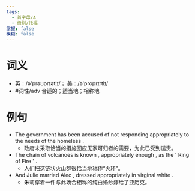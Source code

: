 ```yaml
---
tags:
  - 首字母/A
  - 级别/托福
掌握: false
模糊: false
---
```

# 词义
- 英：/ə'prəʊprɪətlɪ/； 美：/ə'proprɪrtlɪ/
- #词性/adv  合适的；适当地；相称地
# 例句
- The government has been accused of not responding appropriately to the needs of the homeless .
	- 政府未采取恰当的措施回应无家可归者的需要，为此已受到谴责。
- The chain of volcanoes is known , appropriately enough , as the ' Ring of Fire ' .
	- 人们把这链状火山群很恰当地称作“火环”。
- And Julie married Alec , dressed appropriately in virginal white .
	- 朱莉穿着一件与此场合相称的纯白婚纱嫁给了亚历克。
